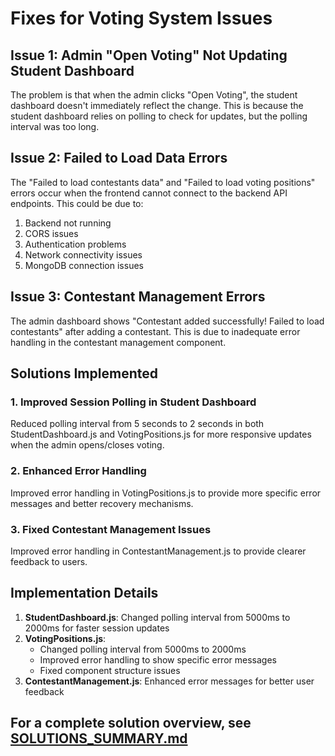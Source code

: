 # Fixes for Voting System Issues

## Issue 1: Admin "Open Voting" Not Updating Student Dashboard

The problem is that when the admin clicks "Open Voting", the student dashboard doesn't immediately reflect the change. This is because the student dashboard relies on polling to check for updates, but the polling interval was too long.

## Issue 2: Failed to Load Data Errors

The "Failed to load contestants data" and "Failed to load voting positions" errors occur when the frontend cannot connect to the backend API endpoints. This could be due to:

1. Backend not running
2. CORS issues
3. Authentication problems
4. Network connectivity issues
5. MongoDB connection issues

## Issue 3: Contestant Management Errors

The admin dashboard shows "Contestant added successfully! Failed to load contestants" after adding a contestant. This is due to inadequate error handling in the contestant management component.

## Solutions Implemented

### 1. Improved Session Polling in Student Dashboard

Reduced polling interval from 5 seconds to 2 seconds in both StudentDashboard.js and VotingPositions.js for more responsive updates when the admin opens/closes voting.

### 2. Enhanced Error Handling

Improved error handling in VotingPositions.js to provide more specific error messages and better recovery mechanisms.

### 3. Fixed Contestant Management Issues

Improved error handling in ContestantManagement.js to provide clearer feedback to users.

## Implementation Details

1. **StudentDashboard.js**: Changed polling interval from 5000ms to 2000ms for faster session updates
2. **VotingPositions.js**: 
   - Changed polling interval from 5000ms to 2000ms
   - Improved error handling to show specific error messages
   - Fixed component structure issues
3. **ContestantManagement.js**: Enhanced error messages for better user feedback

## For a complete solution overview, see [SOLUTIONS_SUMMARY.md](SOLUTIONS_SUMMARY.md)